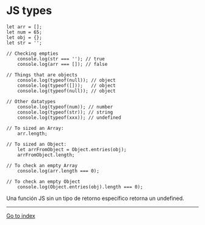 # JS types

    let arr = [];
    let num = 65;
    let obj = {};
    let str = '';

    // Checking empties
        console.log(str === ''); // true
        console.log(arr === []); // false

    // Things that are objects
        console.log(typeof(null)); // object
        console.log(typeof([]));   // object
        console.log(typeof(null)); // object

    // Other datatypes
        console.log(typeof(num)); // number
        console.log(typeof(str)); // string
        console.log(typeof(xxx)); // undefined

    // To sized an Array:
        arr.length;

    // To sized an Object:
        let arrFromObject = Object.entries(obj);
        arrFromObject.length;

    // To check an empty Array
        console.log(arr.length === 0);

    // To check an empty Object
        console.log(Object.entries(obj).length === 0);


Una función JS sin un tipo de retorno específico retorna un undefined.

***

[Go to index](../../README.md)
